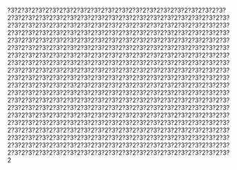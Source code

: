 ?3?2?3?2?3?2?3?2?3?2?3?2?3?2?3?2?3?2?3?2?3?2?3?2?3?2?3?2?3?2?3?2?3?2?3?2?3?2?3?2?3?2?3?2?3?2?3?2?3?2?3?2?3?2?3?2?3?2?3?2?3?2?3?2?3?2?3?2?3?2?3?2?3?2?3?2?3?2?3?2?3?2?3?2?3?2?3?2?3?2?3?2?3?2?3?2?3?2?3?2?3?2?3?2?3?2?3?2?3?2?3?2?3?2?3?2?3?2?3?2?3?2?3?2?3?2?3?2?3?2?3?2?3?2?3?2?3?2?3?2?3?2?3?2?3?2?3?2?3?2?3?2?3?2?3?2?3?2?3?2?3?2?3?2?3?2?3?2?3?2?3?2?3?2?3?2?3?2?3?2?3?2?3?2?3?2?3?2?3?2?3?2?3?2?3?2?3?2?3?2?3?2?3?2?3?2?3?2?3?2?3?2?3?2?3?2?3?2?3?2?3?2?3?2?3?2?3?2?3?2?3?2?3?2?3?2?3?2?3?2?3?2?3?2?3?2?3?2?3?2?3?2?3?2?3?2?3?2?3?2?3?2?3?2?3?2?3?2?3?2?3?2?3?2?3?2?3?2?3?2?3?2?3?2?3?2?3?2?3?2?3?2?3?2?3?2?3?2?3?2?3?2?3?2?3?2?3?2?3?2?3?2?3?2?3?2?3?2?3?2?3?2?3?2?3?2?3?2?3?2?3?2?3?2?3?2?3?2?3?2?3?2?3?2?3?2?3?2?3?2?3?2?3?2?3?2?3?2?3?2?3?2?3?2?3?2?3?2?3?2?3?2?3?2?3?2?3?2?3?2?3?2?3?2?3?2?3?2?3?2?3?2?3?2?3?2?3?2?3?2?3?2?3?2?3?2?3?2?3?2?3?2?3?2?3?2?3?2?3?2?3?2?3?2?3?2?3?2?3?2?3?2?3?2?3?2?3?2?3?2?3?2?3?2?3?2?3?2?3?2?3?2?3?2?3?2?3?2?3?2?3?2?3?2?3?2?3?2?3?2?3?2?3?2?3?2?3?2?3?2?3?2?3?2?3?2?3?2?3?2?3?2?3?2?3?2?3?2?3?2?3?2?3?2?3?2?3?2?3?2?3?2?3?2?3?2?3?2?3?2?3?2?3?2?3?2?3?2?3?2?3?2?3?2?3?2?3?2?3?2?3?2?3?2?3?2?3?2?3?2?3?2?3?2?3?2?3?2?3?2?3?2?3?2?3?2?3?2?3?2?3?2?3?2?3?2?3?2?3?2?3?2?3?2?3?2?3?2?3?2?3?2?3?2?3?2?3?2?3?2?3?2?3?2?3?2?3?2?3?2?3?2?3?2?3?2?3?2?3?2?3?2?3?2?3?2?3?2?3?2?3?2?3?2?3?2?3?2?3?2
